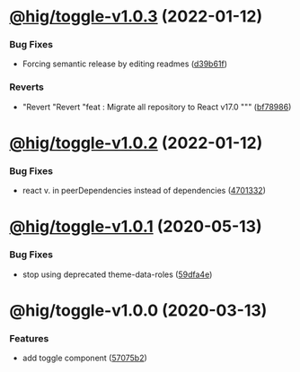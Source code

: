 # [@hig/toggle-v1.0.3](https://github.com/Autodesk/hig/compare/@hig/toggle@1.0.2...@hig/toggle@1.0.3) (2022-01-12)


### Bug Fixes

* Forcing semantic release by editing readmes ([d39b61f](https://github.com/Autodesk/hig/commit/d39b61f))


### Reverts

* "Revert "Revert "feat : Migrate all repository to React v17.0 """ ([bf78986](https://github.com/Autodesk/hig/commit/bf78986))

# [@hig/toggle-v1.0.2](https://github.com/Autodesk/hig/compare/@hig/toggle@1.0.1...@hig/toggle@1.0.2) (2022-01-12)


### Bug Fixes

*  react v. in peerDependencies instead of dependencies ([4701332](https://github.com/Autodesk/hig/commit/4701332))

# [@hig/toggle-v1.0.1](https://github.com/Autodesk/hig/compare/@hig/toggle@1.0.0...@hig/toggle@1.0.1) (2020-05-13)


### Bug Fixes

* stop using deprecated theme-data-roles ([59dfa4e](https://github.com/Autodesk/hig/commit/59dfa4e))

# @hig/toggle-v1.0.0 (2020-03-13)


### Features

* add toggle component ([57075b2](https://github.com/Autodesk/hig/commit/57075b2))

